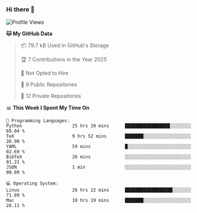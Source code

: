 ### Hi there 👋

<!--
**huayuan4396/huayuan4396** is a ✨ _special_ ✨ repository because its `README.md` (this file) appears on your GitHub profile.

Here are some ideas to get you started:

- 🔭 I’m currently working on ...
- 🌱 I’m currently learning ...
- 👯 I’m looking to collaborate on ...
- 🤔 I’m looking for help with ...
- 💬 Ask me about ...
- 📫 How to reach me: ...
- 😄 Pronouns: ...
- ⚡ Fun fact: ...
-->

<!--START_SECTION:waka-->
![Profile Views](http://img.shields.io/badge/Profile%20Views-0-blue)

**🐱 My GitHub Data** 

> 📦 79.7 kB Used in GitHub's Storage 
 > 
> 🏆 7 Contributions in the Year 2025
 > 
> 🚫 Not Opted to Hire
 > 
> 📜 9 Public Repositories 
 > 
> 🔑 12 Private Repositories 
 > 
📊 **This Week I Spent My Time On** 

```text
💬 Programming Languages: 
Python                   25 hrs 20 mins      █████████████████░░░░░░░░   69.04 % 
TeX                      9 hrs 52 mins       ███████░░░░░░░░░░░░░░░░░░   26.90 % 
YAML                     59 mins             █░░░░░░░░░░░░░░░░░░░░░░░░   02.69 % 
BibTeX                   26 mins             ░░░░░░░░░░░░░░░░░░░░░░░░░   01.21 % 
JSON                     1 min               ░░░░░░░░░░░░░░░░░░░░░░░░░   00.09 % 

💻 Operating System: 
Linux                    26 hrs 22 mins      ██████████████████░░░░░░░   71.89 % 
Mac                      10 hrs 19 mins      ███████░░░░░░░░░░░░░░░░░░   28.11 % 
```


<!--END_SECTION:waka-->
